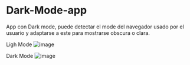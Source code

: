 # Dark-Mode-app

App con Dark mode, puede detectar el mode del navegador usado por el usuario y adaptarse a este para mostrarse obscura o clara.


Ligh Mode
![image](https://user-images.githubusercontent.com/95048921/179852297-e1da52df-1694-4a89-86ab-d6be90315ae8.png)

Dark Mode
![image](https://user-images.githubusercontent.com/95048921/179852423-6d643700-c547-407b-9773-6f702bc0e3db.png)

